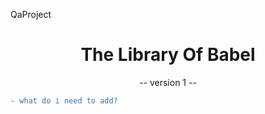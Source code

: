 QaProject

<h1 align="center">  The Library Of Babel </h1>


<p align="center"> -- version 1 -- </p>


```diff
- what do i need to add? 
```

